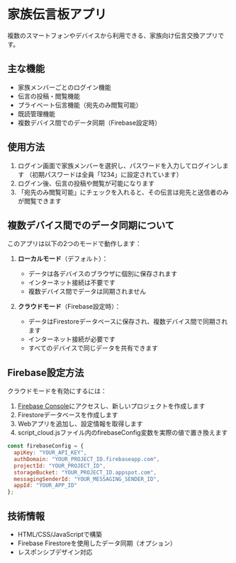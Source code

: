 # 家族伝言板アプリ

複数のスマートフォンやデバイスから利用できる、家族向け伝言交換アプリです。

## 主な機能

- 家族メンバーごとのログイン機能
- 伝言の投稿・閲覧機能
- プライベート伝言機能（宛先のみ閲覧可能）
- 既読管理機能
- 複数デバイス間でのデータ同期（Firebase設定時）

## 使用方法

1. ログイン画面で家族メンバーを選択し、パスワードを入力してログインします
   （初期パスワードは全員「1234」に設定されています）
2. ログイン後、伝言の投稿や閲覧が可能になります
3. 「宛先のみ閲覧可能」にチェックを入れると、その伝言は宛先と送信者のみが閲覧できます

## 複数デバイス間でのデータ同期について

このアプリは以下の2つのモードで動作します：

1. **ローカルモード**（デフォルト）：
   - データは各デバイスのブラウザに個別に保存されます
   - インターネット接続は不要です
   - 複数デバイス間でデータは同期されません

2. **クラウドモード**（Firebase設定時）：
   - データはFirestoreデータベースに保存され、複数デバイス間で同期されます
   - インターネット接続が必要です
   - すべてのデバイスで同じデータを共有できます

## Firebase設定方法

クラウドモードを有効にするには：

1. [Firebase Console](https://console.firebase.google.com/)にアクセスし、新しいプロジェクトを作成します
2. Firestoreデータベースを作成します
3. Webアプリを追加し、設定情報を取得します
4. script_cloud.jsファイル内のfirebaseConfig変数を実際の値で置き換えます

```javascript
const firebaseConfig = {
  apiKey: "YOUR_API_KEY",
  authDomain: "YOUR_PROJECT_ID.firebaseapp.com",
  projectId: "YOUR_PROJECT_ID",
  storageBucket: "YOUR_PROJECT_ID.appspot.com",
  messagingSenderId: "YOUR_MESSAGING_SENDER_ID",
  appId: "YOUR_APP_ID"
};
```

## 技術情報

- HTML/CSS/JavaScriptで構築
- Firebase Firestoreを使用したデータ同期（オプション）
- レスポンシブデザイン対応
